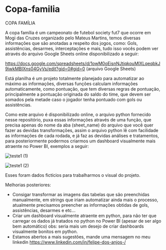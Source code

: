 # Copa-familia
COPA FAMÍLIA

A copa família é um campeonato de futebol society fut7 que ocorre em Mogi das Cruzes organizado pelo Mateus Martins, temos diversas informações que são anotadas a respeito dos jogos, como: Gols, assistências, desarmes, interceptações e mais, tudo isso vocês podem ver através do arquivo Google Sheets online disponibilizado a seguir:

https://docs.google.com/spreadsheets/d/1owM0oEisnNJtiqkouMIXLqeqbkJ9iwkMBIXns04GyVs/edit?gid=0#gid=0 (arquivo Google Sheets)

Está planilha é um projeto totalmente planejado para automatizar ao máximo as informações, diversas funções calculam informações automaticamente, como pontuação, que tem diversas regras de pontuação, principalmente a pontuação originada do saldo do time, que devem ser somados pela metade caso o jogador tenha pontuado com gols ou assistências.

Como este arquivo é disponibilizado online, o arquivo python fornecido nesse repositório, puxa essas informações através de uma função, que precisa apenas do nome da aba (sheet_name) do arquivo que você quer fazer as devidas transformações, assim o arquivo python lê com facilidade as informações de cada rodada, e já faz as devidas análises e tratamentos, para posteriormente podermos criarmos um dashboard visualmente mais atraente no Power BI, exemplos a seguir:

![teste1 (1)](https://github.com/user-attachments/assets/28bf4b66-1081-4eb9-a490-51eb582ac9a2)

![teste1 (2)](https://github.com/user-attachments/assets/596f6847-08a3-48de-a0db-fcc8fcb5c422)


Esses foram dados fictícios para trabalharmos o visual do projeto.

Melhorias posteriores: 
- Consigar transformar as imagens das tabelas que são preenchidas manualmente, em strings que iriam automatizar ainda mais o processo, atualmente precisamos preencher as informações obtidas de gols, assistências, desarmes e etc...
- Criar um dashboard visualmente atraente em python, para não ter que carregar os dados já tratados no python no Power BI (apesar de ser algo bem automático) obs: seria mais um desejo de criar dashboards visualmente bonitos em python.
- Estamos abertos a mais sugestões, mande uma mensagem no meu linkedin https://www.linkedin.com/in/felipe-dos-anjos-/
